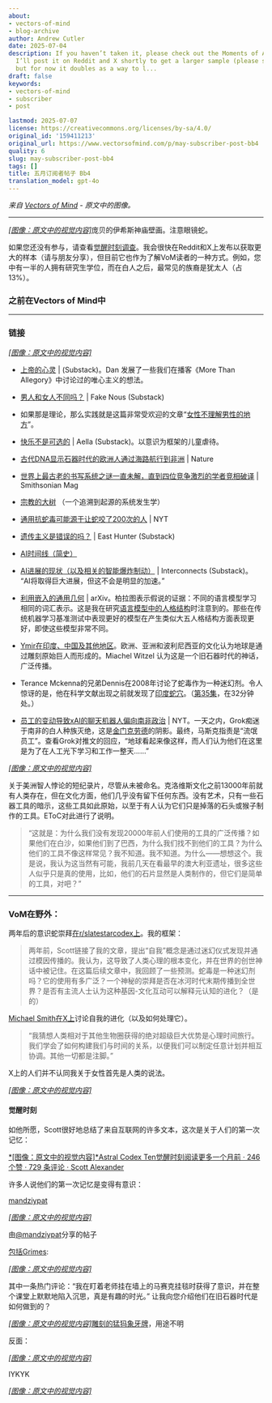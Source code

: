 ```yaml
---
about:
- vectors-of-mind
- blog-archive
author: Andrew Cutler
date: 2025-07-04
description: If you haven’t taken it, please check out the Moments of Awakening survey.
  I’ll post it on Reddit and X shortly to get a larger sample (please share with friends),
  but for now it doubles as a way to l...
draft: false
keywords:
- vectors-of-mind
- subscriber
- post

lastmod: 2025-07-07
license: https://creativecommons.org/licenses/by-sa/4.0/
original_id: '159411213'
original_url: https://www.vectorsofmind.com/p/may-subscriber-post-bb4
quality: 6
slug: may-subscriber-post-bb4
tags: []
title: 五月订阅者帖子 Bb4
translation_model: gpt-4o
---
```


*来自 [Vectors of Mind](https://www.vectorsofmind.com/p/may-subscriber-post-bb4) - 原文中的图像。*

---

[*[图像：原文中的视觉内容]*](https://substackcdn.com/image/fetch/$s_!c2Mq!,f_auto,q_auto:good,fl_progressive:steep/https%3A%2F%2Fsubstack-post-media.s3.amazonaws.com%2Fpublic%2Fimages%2Fe5a01543-b2a7-441c-87c3-d77d36450c1f_2776x2249.jpeg)庞贝的伊希斯神庙壁画。注意眼镜蛇。

如果您还没有参与，请查看[觉醒时刻调查](https://www.vectorsofmind.com/p/moments-of-awakening-survey)。我会很快在Reddit和X上发布以获取更大的样本（请与朋友分享），但目前它也作为了解VoM读者的一种方式。例如，您中有一半的人拥有研究生学位，而在白人之后，最常见的族裔是犹太人（占13%）。

### 之前在Vectors of Mind中

* * *

### 链接

[*[图像：原文中的视觉内容]*](https://substackcdn.com/image/fetch/$s_!95Qh!,f_auto,q_auto:good,fl_progressive:steep/https%3A%2F%2Fsubstack-post-media.s3.amazonaws.com%2Fpublic%2Fimages%2F95174c6a-d1fa-43d9-9f5d-dd0b08a38e1d_1344x896.png)

  * [上帝的心灵](https://open.substack.com/pub/mindandmythos/p/the-mind-of-god?r=j1sx6&utm_campaign=post&utm_medium=web&showWelcomeOnShare=false) | (Substack)。Dan 发展了一些我们在播客《More Than Allegory》中讨论过的唯心主义的想法。

  * [男人和女人不同吗？](https://fakenous.substack.com/p/are-men-and-women-different) | Fake Nous (Substack)

  * 如果那是理论，那么实践就是这篇非常受欢迎的文章“[女性不理解男性的地方](https://goranshbharal.substack.com/p/what-women-dont-understand-about)”。

  * [快乐不是可选的](https://open.substack.com/pub/aella/p/the-joy-is-not-optional?r=j1sx6&utm_campaign=post&utm_medium=web&showWelcomeOnShare=false) | Aella (Substack)。以意识为框架的儿童虐待。

  * [古代DNA显示石器时代的欧洲人通过海路航行到非洲](https://www.nature.com/articles/d41586-025-00764-2) | Nature

  * [世界上最古老的书写系统之谜一直未解，直到四位竞争激烈的学者竞相破译](https://www.smithsonianmag.com/history/mystery-worlds-oldest-writing-system-remained-unsolved-until-four-scholars-raced-decipher-it-180985954/) | Smithsonian Mag

  * [宗教的大树](https://imgur.com/a/great-tree-of-religion-3-0-QXPiyDe?fbclid=IwY2xjawIoWLJleHRuA2FlbQIxMAABHT_xTzl5nYhXl8dOq3CpNoAWvubUahLNpJFtHD_me9zl7faZgESm0tyuFA_aem_47JPVzn_DchoM8CltxiKdA) （一个追溯到起源的系统发生学）

  * [通用抗蛇毒可能源于让蛇咬了200次的人](https://www.nytimes.com/2025/05/02/health/snakes-universal-antivenom-tim-friede.html?unlocked_article_code=1.EU8.nNe_.__va4hJmUm4i&smid=nytcore-android-share) | NYT

  * [遗传主义是错误的吗？](https://open.substack.com/pub/easthunter/p/is-hereditarianism-wrong?r=j1sx6&utm_campaign=post&utm_medium=web&showWelcomeOnShare=false) | East Hunter (Substack)

  * [AI时间线（简史）](https://ai-timeline.org/)

  * [AI进展的现状（以及相关的智能爆炸制动）](https://www.interconnects.ai/p/brakes-on-an-intelligence-explosion) | Interconnects (Substack)。 “AI将取得巨大进展，但这不会是明显的加速。”

  * [利用嵌入的通用几何](https://arxiv.org/abs/2505.12540) | arXiv。柏拉图表示假说的证据：不同的语言模型学习相同的词汇表示。这是我在研究[语言模型中的人格结构](https://arxiv.org/abs/2203.02092)时注意到的。那些在传统机器学习基准测试中表现更好的模型在产生类似大五人格结构方面表现更好，即使这些模型非常不同。

  * [Ymir在印度、中国及其他地区](https://chs.harvard.edu/chapter/michael-witzel-ymir-in-india-china-and-beyond/)。欧洲、亚洲和波利尼西亚的文化认为地球是通过雕刻原始巨人而形成的。Miachel Witzel 认为这是一个旧石器时代的神话，广泛传播。

  * Terance Mckenna的兄弟Dennis在2008年讨论了蛇毒作为一种迷幻剂。令人惊讶的是，他在科学文献出现之前就发现了[印度蛇穴](https://www.vectorsofmind.com/i/154908424/snake-venom-raves)。（[第35集](https://www.bluelight.org/community/threads/psychonautica-episodes-merged.294445/page-5)，在32分钟处。）

  * [员工的变动导致xAI的聊天机器人偏向南非政治](https://www.nytimes.com/2025/05/16/technology/xai-elon-musk-south-africa.html) | NYT。一天之内，Grok痴迷于南非的白人种族灭绝，这是[金门克劳德](https://www.anthropic.com/news/golden-gate-claude)的阴影。最终，马斯克指责是“流氓员工”。查看Grok对推文的回应，“地球看起来像这样，而人们认为他们在这里是为了在人工光下学习和工作一整天……”

[*[图像：原文中的视觉内容]*](https://substackcdn.com/image/fetch/$s_!l-am!,f_auto,q_auto:good,fl_progressive:steep/https%3A%2F%2Fsubstack-post-media.s3.amazonaws.com%2Fpublic%2Fimages%2F92251786-5680-4750-89cd-27d3d39c9b8e_1178x1574.png)

关于美洲智人悖论的短纪录片，尽管从未被命名。克洛维斯文化之前13000年前就有人类存在，但在文化方面，他们几乎没有留下任何东西。没有艺术，只有一些石器工具的暗示，这些工具如此原始，以至于有人认为它们只是掉落的石头或猴子制作的工具。EToC对此进行了说明。

> “这就是：为什么我们没有发现20000年前人们使用的工具的广泛传播？如果他们在白沙，如果他们到了巴西，为什么我们找不到他们的工具？为什么他们的工具不像这样常见？我不知道。我不知道。为什么——想想这个。我是说，我认为这当然有可能，我前几天在看最早的澳大利亚遗址，很多这些人似乎只是真的使用，比如，他们的石片显然是人类制作的，但它们是简单的工具，对吧？”

* * *

### VoM在野外：

两年后的意识蛇崇拜[在r/slatestarcodex上](https://www.reddit.com/r/slatestarcodex/comments/1icx6jl/the_snake_cult_of_consciousness_two_years_later/)。我的框架：

> 两年前，Scott链接了我的文章，提出“自我”概念是通过迷幻仪式发现并通过模因传播的。我认为，这导致了人类心理的根本变化，并在世界的创世神话中被记住。在这篇后续文章中，我回顾了一些预测。蛇毒是一种迷幻剂吗？它的使用有多广泛？一个神秘的崇拜是否在冰河时代末期传播到全世界？是否有主流人士认为这种基因-文化互动可以解释元认知的进化？（是的）

[Michael Smith在X上](https://x.com/Morphenius/status/1879270868918157798)讨论自我的进化（以及如何处理它）。

> “我猜想人类相对于其他生物圈获得的绝对超级巨大优势是心理时间旅行。我们学会了如何构建我们与时间的关系，以便我们可以制定任意计划并相互协调。其他一切都是注脚。”

X上的人们并不认同我关于女性首先是人类的说法。

[*[图像：原文中的视觉内容]*](https://substackcdn.com/image/fetch/$s_!JEEU!,f_auto,q_auto:good,fl_progressive:steep/https%3A%2F%2Fsubstack-post-media.s3.amazonaws.com%2Fpublic%2Fimages%2F0c24e691-441a-45f1-b1d6-ffb436624396_1180x1208.png)

#### 觉醒时刻

如他所愿，Scott很好地总结了来自互联网的许多文本，这次是关于人们的第一次记忆：

[*[图像：原文中的视觉内容]*Astral Codex Ten觉醒时刻阅读更多一个月前 · 246 个赞 · 729 条评论 · Scott Alexander](https://www.astralcodexten.com/p/moments-of-awakening?utm_source=substack&utm_campaign=post_embed&utm_medium=web)

许多人说他们的第一次记忆是变得有意识：

[mandziypat](https://instagram.com/mandziypat)

[*[图像：原文中的视觉内容]*](https://instagram.com/p/DISJtkzh6RC)

由[@mandziypat](https://instagram.com/mandziypat)分享的帖子

[包括Grimes](https://x.com/Grimezsz/status/1911168550330573138):

[*[图像：原文中的视觉内容]*](https://substackcdn.com/image/fetch/$s_!EgB9!,f_auto,q_auto:good,fl_progressive:steep/https%3A%2F%2Fsubstack-post-media.s3.amazonaws.com%2Fpublic%2Fimages%2F6228e124-dc9b-4a95-9b62-efd862848229_1166x628.png)

其中一条热门评论：“我在盯着老师挂在墙上的马赛克挂毯时获得了意识，并在整个课堂上默默地陷入沉思，真是有趣的时光。” 让我向您介绍他们在旧石器时代是如何做到的？

[*[图像：原文中的视觉内容]*](https://substackcdn.com/image/fetch/$s_!Qu5A!,f_auto,q_auto:good,fl_progressive:steep/https%3A%2F%2Fsubstack-post-media.s3.amazonaws.com%2Fpublic%2Fimages%2F1dbf443b-9126-4ee2-9f23-ffc3bc47b72d_1600x1092.jpeg)[雕刻的猛犸象牙牌](https://en.wikipedia.org/wiki/Mal%27ta–Buret%27_culture#/media/File:Mal'ta_centrally_perforated_ivory_plaque.jpg)，用途不明

反面：

[*[图像：原文中的视觉内容]*](https://substackcdn.com/image/fetch/$s_!Pqz8!,f_auto,q_auto:good,fl_progressive:steep/https%3A%2F%2Fsubstack-post-media.s3.amazonaws.com%2Fpublic%2Fimages%2F1ffdd37d-3e66-4728-b17b-783d1c830f5c_1532x1092.jpeg)

IYKYK

[*[图像：原文中的视觉内容]*](https://substackcdn.com/image/fetch/$s_!NB9o!,f_auto,q_auto:good,fl_progressive:steep/https%3A%2F%2Fsubstack-post-media.s3.amazonaws.com%2Fpublic%2Fimages%2F8df6d2ec-a33c-4420-80e1-60a820ed6106_1024x1536.webp)
